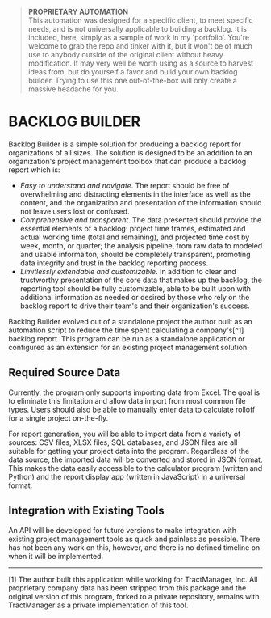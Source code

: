> **PROPRIETARY AUTOMATION**  
> This automation was designed for a specific client, to meet specific needs, and is not universally applicable to building a backlog. It is included, here, simply as a sample of work in my 'portfolio'. You're welcome to grab the repo and tinker with it, but it won't be of much use to anybody outside of the original client without heavy modification. It may very well be worth using as a source to harvest ideas from, but do yourself a favor and build your own backlog builder. Trying to use this one out-of-the-box will only create a massive headache for you.

# BACKLOG BUILDER

Backlog Builder is a simple solution for producing a backlog report for organizations of all sizes. The solution is designed to be an addition to an organization's project management toolbox that can produce a backlog report which is:

- _Easy to understand and navigate_. The report should be free of overwhelming and distracting elements in the interface as well as the content, and the organization and presentation of the information should not leave users lost or confused.
- _Comprehensive and transparent_. The data presented should provide the essential elements of a backlog: project time frames, estimated and actual working time (total and remaining), and projected time cost by week, month, or quarter; the analysis pipeline, from raw data to modeled and usable informaiton, should be completely transparent, promoting data integrity and trust in the backlog reporting process.
- _Limitlessly extendable and customizable_. In addition to clear and trustworthy presentation of the core data that makes up the backlog, the reporting tool should be fully customizable, able to be built upon with additional information as needed or desired by those who rely on the backlog report to drive their team's and their organization's success.

Backlog Builder evolved out of a standalone project the author built as an automation script to reduce the time spent calculating a company's[^1] backlog report. This program can be run as a standalone application or configured as an extension for an existing project management solution.

## Required Source Data

Currently, the program only supports importing data from Excel. The goal is to eliminate this limitation and allow data import from most common file types. Users should also be able to manually enter data to calculate rolloff for a single project on-the-fly.

For report generation, you will be able to import data from a variety of sources: CSV files, XLSX files, SQL databases, and JSON files are all suitable for getting your project data into the program. Regardless of the data source, the imported data will be converted and stored in JSON format. This makes the data easily accessible to the calculator program (written and Python) and the report display app (written in JavaScript) in a universal format.

## Integration with Existing Tools

An API will be developed for future versions to make integration with existing project management tools as quick and painless as possible. There has not been any work on this, however, and there is no defined timeline on when it will be implemented.


____
[1] The author built this application while working for TractManager, Inc. All proprietary company data has been stripped from this package and the original version of this program, forked to a private repository, remains with TractManager as a private implementation of this tool.
